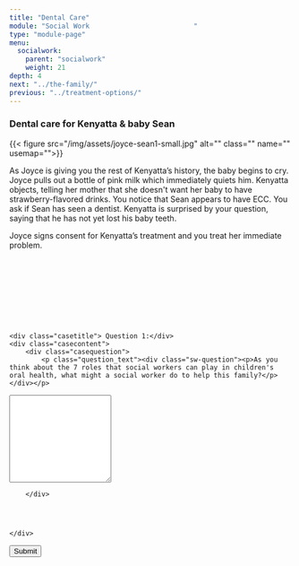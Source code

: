 ```yaml
---
title: "Dental Care"
module: "Social Work                          "
type: "module-page"
menu:
  socialwork:
    parent: "socialwork"
    weight: 21
depth: 4
next: "../the-family/"
previous: "../treatment-options/"
---
```

<form method="post" action="."><div class="pageblock"><h3>Dental care for Kenyatta & baby Sean</h3><div class="maintext">
<div class="right">{{< figure src="/img/assets/joyce-sean1-small.jpg" alt="" class="" name="" usemap="">}}</div>
<p>As Joyce is giving you the rest of Kenyatta’s history, the baby begins to cry. Joyce pulls out a bottle of pink milk which immediately quiets him. Kenyatta objects, telling her mother that she doesn't want her baby to have strawberry-flavored drinks. You notice that Sean appears to have ECC. You ask if Sean has seen a dentist. Kenyatta is surprised by your question, saying that he has not yet lost his baby teeth.</p>
<p>Joyce signs consent for Kenyatta’s treatment and you treat her immediate problem.</p><br/><br/><br/><br/><br/><br/><br/>
</div>
</div><div class="pageblock"><div style="clear: both"></div>
</div><div class="pageblock">










  




<div class="cases">
    
    <div class="casetitle"> Question 1:</div>
    <div class="casecontent">
        <div class="casequestion">
            <p class="question_text"><div class="sw-question"><p>As you think about the 7 roles that social workers can play in children's oral health, what might a social worker do to help this family?</p></div></p>
            
                

                
                    


  <textarea rows="10" name="question65" ></textarea>


                
            
        </div>

        
            
        
    </div>
</div>




</div><div class="submit-container"><input class="btn btn-info btn-submit-section" type="submit" value="Submit" /></div></form>